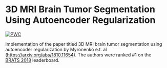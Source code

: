 # 3D MRI Brain Tumor Segmentation Using Autoencoder Regularization
[![PWC](https://img.shields.io/endpoint.svg?url=https://paperswithcode.com/badge/3d-mri-brain-tumor-segmentation-using/brain-tumor-segmentation-brats-2018)](https://paperswithcode.com/sota/brain-tumor-segmentation-brats-2018?p=3d-mri-brain-tumor-segmentation-using)

Implementation of the paper titled 3D MRI brain tumor segmentation using autoencoder regularization by Myronenko e.t. al (https://arxiv.org/abs/1810.11654). The authors were ranked #1 on the [BRATS 2018](https://www.med.upenn.edu/sbia/brats2018/) leaderboard.
